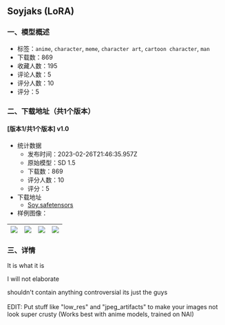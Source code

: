 ## Soyjaks (LoRA)
### 一、模型概述

- 标签：`anime`, `character`, `meme`, `character art`, `cartoon character`, `man`
- 下载数：869
- 收藏人数：195
- 评论人数：5
- 评分人数：10
- 评分：5

### 二、下载地址（共1个版本）

#### [版本1/共1个版本] v1.0

- 统计数据
  - 发布时间：2023-02-26T21:46:35.957Z
  - 原始模型：SD 1.5
  - 下载数：869
  - 评分人数：10
  - 评分：5
- 下载地址
  - [Soy.safetensors](https://civitai.com/api/download/models/15150)
- 样例图像：

| <img src="https://image.civitai.com/xG1nkqKTMzGDvpLrqFT7WA/d78c7b8b-d79c-4c04-1b83-83f31d520000/width=450/149126.jpeg" /> | <img src="https://image.civitai.com/xG1nkqKTMzGDvpLrqFT7WA/834f6a23-8d43-4e94-72ee-4463b61e1300/width=450/152432.jpeg" /> | <img src="https://image.civitai.com/xG1nkqKTMzGDvpLrqFT7WA/0a534a13-ddb1-4433-d0ff-d6960c9ad200/width=450/149116.jpeg" /> | <img src="https://image.civitai.com/xG1nkqKTMzGDvpLrqFT7WA/88a1cc74-0319-4739-adb9-9237422ee100/width=450/149125.jpeg" /> |
| ---- | ---- | ---- | ---- |


### 三、详情
<p>It is what it is</p><p></p><p></p><p>I will not elaborate</p><p></p><p>shouldn't contain anything controversial its just the guys<br /><br />EDIT: Put stuff like "low_res" and "jpeg_artifacts" to make your images not look super crusty (Works best with anime models, trained on NAI)</p>